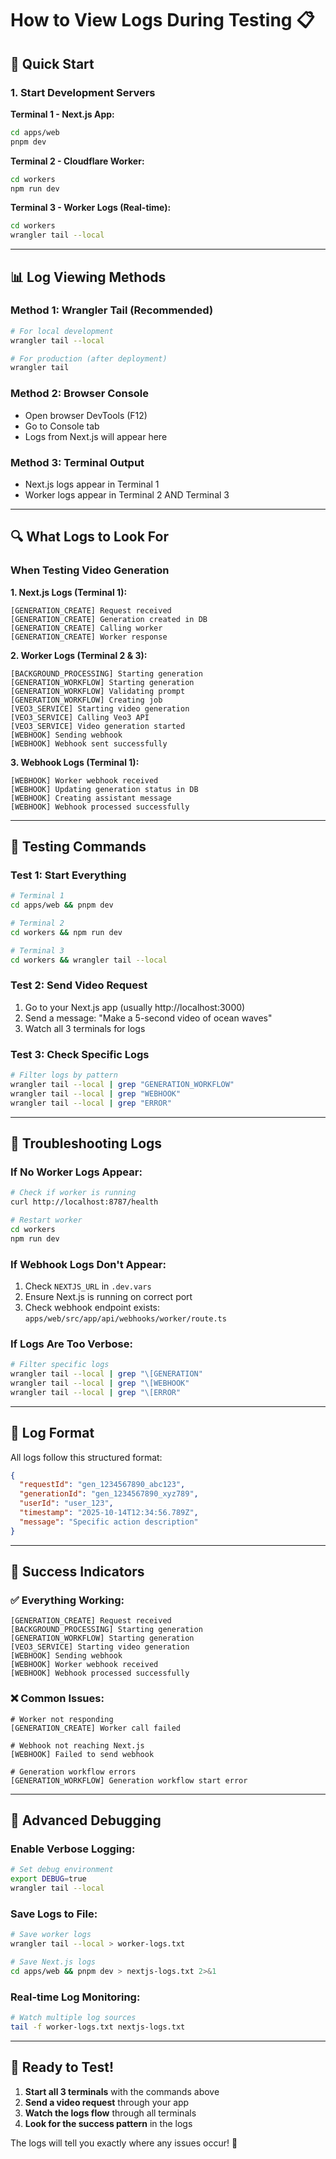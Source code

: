 # How to View Logs During Testing 📋

## 🚀 Quick Start

### 1. Start Development Servers

**Terminal 1 - Next.js App:**

```bash
cd apps/web
pnpm dev
```

**Terminal 2 - Cloudflare Worker:**

```bash
cd workers
npm run dev
```

**Terminal 3 - Worker Logs (Real-time):**

```bash
cd workers
wrangler tail --local
```

---

## 📊 Log Viewing Methods

### Method 1: Wrangler Tail (Recommended)

```bash
# For local development
wrangler tail --local

# For production (after deployment)
wrangler tail
```

### Method 2: Browser Console

- Open browser DevTools (F12)
- Go to Console tab
- Logs from Next.js will appear here

### Method 3: Terminal Output

- Next.js logs appear in Terminal 1
- Worker logs appear in Terminal 2 AND Terminal 3

---

## 🔍 What Logs to Look For

### When Testing Video Generation

**1. Next.js Logs (Terminal 1):**

```
[GENERATION_CREATE] Request received
[GENERATION_CREATE] Generation created in DB
[GENERATION_CREATE] Calling worker
[GENERATION_CREATE] Worker response
```

**2. Worker Logs (Terminal 2 & 3):**

```
[BACKGROUND_PROCESSING] Starting generation
[GENERATION_WORKFLOW] Starting generation
[GENERATION_WORKFLOW] Validating prompt
[GENERATION_WORKFLOW] Creating job
[VEO3_SERVICE] Starting video generation
[VEO3_SERVICE] Calling Veo3 API
[VEO3_SERVICE] Video generation started
[WEBHOOK] Sending webhook
[WEBHOOK] Webhook sent successfully
```

**3. Webhook Logs (Terminal 1):**

```
[WEBHOOK] Worker webhook received
[WEBHOOK] Updating generation status in DB
[WEBHOOK] Creating assistant message
[WEBHOOK] Webhook processed successfully
```

---

## 🧪 Testing Commands

### Test 1: Start Everything

```bash
# Terminal 1
cd apps/web && pnpm dev

# Terminal 2
cd workers && npm run dev

# Terminal 3
cd workers && wrangler tail --local
```

### Test 2: Send Video Request

1. Go to your Next.js app (usually http://localhost:3000)
2. Send a message: "Make a 5-second video of ocean waves"
3. Watch all 3 terminals for logs

### Test 3: Check Specific Logs

```bash
# Filter logs by pattern
wrangler tail --local | grep "GENERATION_WORKFLOW"
wrangler tail --local | grep "WEBHOOK"
wrangler tail --local | grep "ERROR"
```

---

## 🚨 Troubleshooting Logs

### If No Worker Logs Appear:

```bash
# Check if worker is running
curl http://localhost:8787/health

# Restart worker
cd workers
npm run dev
```

### If Webhook Logs Don't Appear:

1. Check `NEXTJS_URL` in `.dev.vars`
2. Ensure Next.js is running on correct port
3. Check webhook endpoint exists: `apps/web/src/app/api/webhooks/worker/route.ts`

### If Logs Are Too Verbose:

```bash
# Filter specific logs
wrangler tail --local | grep "\[GENERATION"
wrangler tail --local | grep "\[WEBHOOK"
wrangler tail --local | grep "\[ERROR"
```

---

## 📝 Log Format

All logs follow this structured format:

```json
{
  "requestId": "gen_1234567890_abc123",
  "generationId": "gen_1234567890_xyz789",
  "userId": "user_123",
  "timestamp": "2025-10-14T12:34:56.789Z",
  "message": "Specific action description"
}
```

---

## 🎯 Success Indicators

### ✅ Everything Working:

```
[GENERATION_CREATE] Request received
[BACKGROUND_PROCESSING] Starting generation
[GENERATION_WORKFLOW] Starting generation
[VEO3_SERVICE] Starting video generation
[WEBHOOK] Sending webhook
[WEBHOOK] Worker webhook received
[WEBHOOK] Webhook processed successfully
```

### ❌ Common Issues:

```
# Worker not responding
[GENERATION_CREATE] Worker call failed

# Webhook not reaching Next.js
[WEBHOOK] Failed to send webhook

# Generation workflow errors
[GENERATION_WORKFLOW] Generation workflow start error
```

---

## 🔧 Advanced Debugging

### Enable Verbose Logging:

```bash
# Set debug environment
export DEBUG=true
wrangler tail --local
```

### Save Logs to File:

```bash
# Save worker logs
wrangler tail --local > worker-logs.txt

# Save Next.js logs
cd apps/web && pnpm dev > nextjs-logs.txt 2>&1
```

### Real-time Log Monitoring:

```bash
# Watch multiple log sources
tail -f worker-logs.txt nextjs-logs.txt
```

---

## 🎉 Ready to Test!

1. **Start all 3 terminals** with the commands above
2. **Send a video request** through your app
3. **Watch the logs flow** through all terminals
4. **Look for the success pattern** in the logs

The logs will tell you exactly where any issues occur! 🚀
